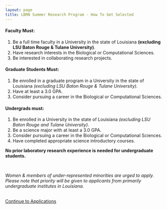 ```yaml
---
layout: page
title: LBRN Summer Research Program - How To Get Selected
---
```


#### **Faculty Must:**
 

1. Be a full time faculty in a University in the state of Louisiana **(excluding LSU Baton Rouge & Tulane University)**.
2. Have research interests in the Biological or Computational Sciences.
3. Be interested in collaborating research projects.
 

#### **Graduate Students Must:**
 

1. Be enrolled in a graduate program in a University in the state of Louisiana *(excluding LSU Baton Rouge & Tulane University)*.
2. Have at least a 3.0 GPA.
3. Consider pursuing a career in the Biological or Computational Sciences.
 

#### **Undergrads must:**
 

1. Be enrolled in a University in the state of Louisiana *(excluding LSU Baton Rouge and Tulane University)*.
2. Be a science major with at least a 3.0 GPA.
3. Consider pursuing a career in the Biological or Computational Sciences.
4. Have completed appropriate science introductory courses.


**No prior laboratory research experience is needed for undergraduate students.**

<br>

*Women & members of under-represented minorities are urged to apply. Please note that priority will be given to applicants from primarily undergraduate institutes in Louisiana.*

<br>
<a class="btn btn-large btn-primary" href="{{ site.baseurl }}summer-research/applications.html">Continue to Applications</a>